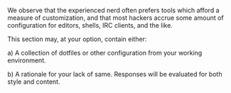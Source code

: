 We observe that the experienced nerd often prefers tools which afford a measure
of customization, and that most hackers accrue some amount of configuration for
editors, shells, IRC clients, and the like.

This section may, at your option, contain either:

  a) A collection of dotfiles or other configuration from your working
     environment.

  b) A rationale for your lack of same.  Responses will be evaluated for
     both style and content.

